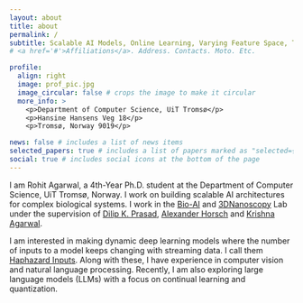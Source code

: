 ```yaml
---
layout: about
title: about
permalink: /
subtitle: Scalable AI Models, Online Learning, Varying Feature Space, Time Series, LLMs
# <a href='#'>Affiliations</a>. Address. Contacts. Moto. Etc.

profile:
  align: right
  image: prof_pic.jpg
  image_circular: false # crops the image to make it circular
  more_info: >
    <p>Department of Computer Science, UiT Tromsø</p>
    <p>Hansine Hansens Veg 18</p>
    <p>Tromsø, Norway 9019</p>

news: false # includes a list of news items
selected_papers: true # includes a list of papers marked as "selected={true}"
social: true # includes social icons at the bottom of the page
---
```


I am Rohit Agarwal, a 4th-Year Ph.D. student at the Department of Computer Science, UiT Tromsø, Norway. I work on building scalable AI architectures for complex biological systems. I work in the [Bio-AI](https://www.bioailab.org/) and [3DNanoscopy](https://www.3dnanoscopy.com/) Lab under the supervision of [Dilip K. Prasad](https://sites.google.com/site/dilipprasad/), [Alexander Horsch](https://en.uit.no/ansatte/alexander.horsch) and [Krishna Agarwal](https://sites.google.com/site/uthkrishth/krishnaagarwal).

I am interested in making dynamic deep learning models where the number of inputs to a model keeps changing with streaming data. I call them [Haphazard Inputs](https://openreview.net/pdf?id=R9CgBkeZ6Z). Along with these, I have experience in computer vision and natural language processing. Recently, I am also exploring large language models (LLMs) with a focus on continual learning and quantization.

<!-- Write your biography here. Tell the world about yourself. Link to your favorite [subreddit](http://reddit.com). You can put a picture in, too. The code is already in, just name your picture `prof_pic.jpg` and put it in the `img/` folder.

Put your address / P.O. box / other info right below your picture. You can also disable any of these elements by editing `profile` property of the YAML header of your `_pages/about.md`. Edit `_bibliography/papers.bib` and Jekyll will render your [publications page](/al-folio/publications/) automatically.

Link to your social media connections, too. This theme is set up to use [Font Awesome icons](https://fontawesome.com/) and [Academicons](https://jpswalsh.github.io/academicons/), like the ones below. Add your Facebook, Twitter, LinkedIn, Google Scholar, or just disable all of them. -->
